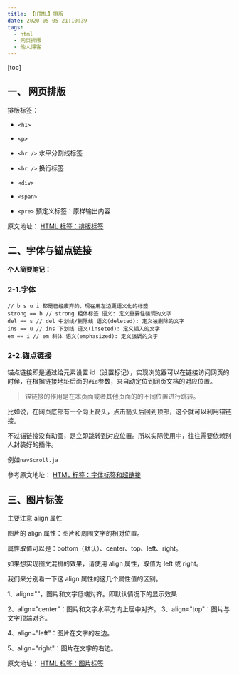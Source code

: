 ```yaml
---
title: 【HTML】排版
date: 2020-05-05 21:10:39
tags:
  - html
  - 网页排版
  - 他人博客
---
```


[toc]

## 一、 网页排版

排版标签：

- `<h1>`

- `<p>`

- `<hr />` 水平分割线标签

- `<br />` 换行标签

- `<div>`

- `<span>`

- `<pre>` 预定义标签：原样输出内容

原文地址： [HTML 标签：排版标签](https://github.com/qianguyihao/Web/blob/master/01-HTML/04-HTML%E6%A0%87%E7%AD%BE%EF%BC%9A%E6%8E%92%E7%89%88%E6%A0%87%E7%AD%BE.md)

<!-- more -->

## 二、字体与锚点链接

**个人简要笔记：**

### 2-1.字体

```
// b s u i 都是已经废弃的，现在用左边更语义化的标签
strong == b // strong 粗体标签 语义: 定义重要性强调的文字
del == s // del 中划线/删除线 语义(deleted): 定义被删除的文字
ins == u // ins 下划线 语义(inseted): 定义插入的文字
em == i // em 斜体 语义(emphasized): 定义强调的文字
```

### 2-2.锚点链接

锚点链接即是通过给元素设置 id（设置标记），实现浏览器可以在链接访问网页的时候，在根据链接地址后面的`#id`参数，来自动定位到网页文档的对应位置。

> 锚链接的作用是在本页面或者其他页面的的不同位置进行跳转。

比如说，在网页底部有一个向上箭头，点击箭头后回到顶部，这个就可以利用锚链接。

不过锚链接没有动画，是立即跳转到对应位置。所以实际使用中，往往需要依赖别人封装好的插件。

例如`navScroll.ja`

参考原文地址： [HTML 标签：字体标签和超链接](https://github.com/qianguyihao/Web/blob/master/01-HTML/05-HTML%E6%A0%87%E7%AD%BE%EF%BC%9A%E5%AD%97%E4%BD%93%E6%A0%87%E7%AD%BE%E5%92%8C%E8%B6%85%E9%93%BE%E6%8E%A5.md)

## 三、图片标签

主要注意 align 属性

图片的 align 属性：图片和周围文字的相对位置。

属性取值可以是：bottom（默认）、center、top、left、right。

如果想实现图文混排的效果，请使用 align 属性，取值为 left 或 right。

我们来分别看一下这 align 属性的这几个属性值的区别。

1、align=""，图片和文字低端对齐。即默认情况下的显示效果

2、align="center"：图片和文字水平方向上居中对齐。 3、align="top"：图片与文字顶端对齐。

4、align="left"：图片在文字的左边。

5、align="right"：图片在文字的右边。

原文地址： [HTML 标签：图片标签](https://github.com/qianguyihao/Web/blob/master/01-HTML/06-HTML%E6%A0%87%E7%AD%BE%EF%BC%9A%E5%9B%BE%E7%89%87%E6%A0%87%E7%AD%BE.md)
